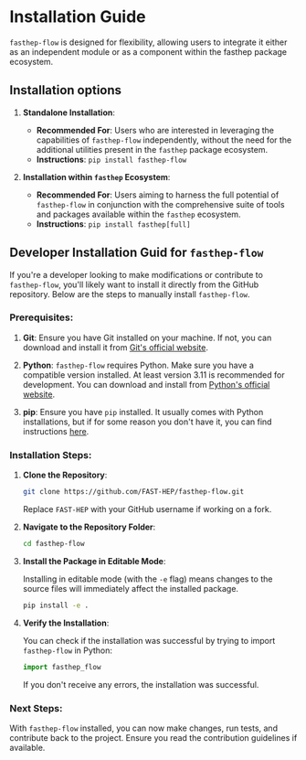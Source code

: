 # Installation Guide
`fasthep-flow` is designed for flexibility, allowing users to integrate it either as an independent module or as a component within the fasthep package ecosystem.

## Installation options

1. **Standalone Installation**:
    - **Recommended For**: Users who are interested in leveraging the capabilities of `fasthep-flow` independently, without the need for the additional utilities present in the `fasthep` package ecosystem.
    - **Instructions**: `pip install fasthep-flow`

2. **Installation within `fasthep` Ecosystem**:
    - **Recommended For**: Users aiming to harness the full potential of `fasthep-flow` in conjunction with the comprehensive suite of tools and packages available within the `fasthep` ecosystem.
    - **Instructions**: `pip install fasthep[full]`

## Developer Installation Guid for `fasthep-flow`
If you're a developer looking to make modifications or contribute to `fasthep-flow`, you'll likely want to install it directly from the GitHub repository. Below are the steps to manually install `fasthep-flow`.

### Prerequisites:

1. **Git**: Ensure you have Git installed on your machine. If not, you can download and install it from [Git's official website](https://git-scm.com/).

2. **Python**: `fasthep-flow` requires Python. Make sure you have a compatible version installed. At least version 3.11 is recommended for development. You can download and install from [Python's official website](https://www.python.org/downloads/).

3. **pip**: Ensure you have `pip` installed. It usually comes with Python installations, but if for some reason you don't have it, you can find instructions [here](https://pip.pypa.io/en/stable/installation/).

### Installation Steps:

1. **Clone the Repository**:
    ```bash
    git clone https://github.com/FAST-HEP/fasthep-flow.git
    ```

    Replace `FAST-HEP` with your GitHub username if working on a fork.

2. **Navigate to the Repository Folder**:
    ```bash
    cd fasthep-flow
    ```

3. **Install the Package in Editable Mode**:

    Installing in editable mode (with the `-e` flag) means changes to the source files will immediately affect the installed package.

    ```bash
    pip install -e .
    ```

5. **Verify the Installation**:

    You can check if the installation was successful by trying to import `fasthep-flow` in Python:

    ```python
    import fasthep_flow
    ```

    If you don't receive any errors, the installation was successful.

### Next Steps:

With `fasthep-flow` installed, you can now make changes, run tests, and contribute back to the project. Ensure you read the contribution guidelines if available.
